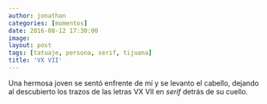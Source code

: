 ```yaml
---
author: jonathan
categories: [momentos]
date: 2016-08-12 17:30:00
image: 
layout: post
tags: [tatuaje, persona, serif, tijuana]
title: 'VX VII'
---
```


Una hermosa joven se sentó enfrente de mí y se levanto el cabello, dejando al descubierto los trazos de las letras VX VII en *serif* detrás de su cuello.
